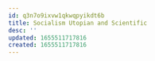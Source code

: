 ```yaml
---
id: q3n7o9ixvw1qkwqpyikdt6b
title: Socialism Utopian and Scientific
desc: ''
updated: 1655511717816
created: 1655511717816
---
```


